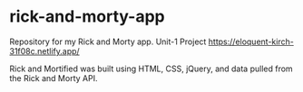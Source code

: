 # rick-and-morty-app
Repository for my Rick and Morty app. Unit-1 Project
https://eloquent-kirch-31f08c.netlify.app/

Rick and Mortified was built using HTML, CSS, jQuery, and data pulled from the Rick and Morty API.

